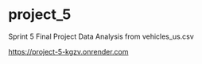 # project_5
Sprint 5 Final Project
Data Analysis from vehicles_us.csv

https://project-5-kgzv.onrender.com
